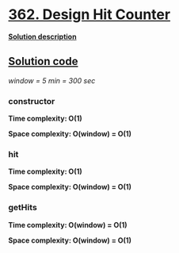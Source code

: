 # [362. Design Hit Counter](https://leetcode.com/problems/design-hit-counter/)

**[Solution description](https://algo.monster/liteproblems/362)**

## [Solution code](https://github.com/alexengrig/leetcode/blob/main/src/main/java/dev/alexengrig/leetcode/design/_362_design_hit_counter/MyHitCounter.java)

_window = 5 min = 300 sec_

### constructor

**Time complexity: O(1)**

**Space complexity: O(window) = O(1)**

### hit

**Time complexity: O(1)**

**Space complexity: O(window) = O(1)**

### getHits

**Time complexity: O(window) = O(1)**

**Space complexity: O(window) = O(1)**
